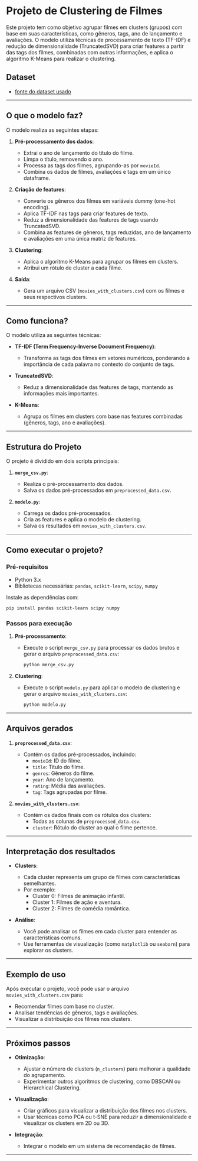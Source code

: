 # **Projeto de Clustering de Filmes**

Este projeto tem como objetivo agrupar filmes em clusters (grupos) com base em suas características, como gêneros, tags, ano de lançamento e avaliações. O modelo utiliza técnicas de processamento de texto (TF-IDF) e redução de dimensionalidade (TruncatedSVD) para criar features a partir das tags dos filmes, combinadas com outras informações, e aplica o algoritmo K-Means para realizar o clustering.

## Dataset

- [fonte do dataset usado](https://grouplens.org/datasets/movielens/)

---

## **O que o modelo faz?**
O modelo realiza as seguintes etapas:

1. **Pré-processamento dos dados**:
   - Extrai o ano de lançamento do título do filme.
   - Limpa o título, removendo o ano.
   - Processa as tags dos filmes, agrupando-as por `movieId`.
   - Combina os dados de filmes, avaliações e tags em um único dataframe.

2. **Criação de features**:
   - Converte os gêneros dos filmes em variáveis dummy (one-hot encoding).
   - Aplica TF-IDF nas tags para criar features de texto.
   - Reduz a dimensionalidade das features de tags usando TruncatedSVD.
   - Combina as features de gêneros, tags reduzidas, ano de lançamento e avaliações em uma única matriz de features.

3. **Clustering**:
   - Aplica o algoritmo K-Means para agrupar os filmes em clusters.
   - Atribui um rótulo de cluster a cada filme.

4. **Saída**:
   - Gera um arquivo CSV (`movies_with_clusters.csv`) com os filmes e seus respectivos clusters.

---

## **Como funciona?**
O modelo utiliza as seguintes técnicas:

- **TF-IDF (Term Frequency-Inverse Document Frequency)**:
  - Transforma as tags dos filmes em vetores numéricos, ponderando a importância de cada palavra no contexto do conjunto de tags.

- **TruncatedSVD**:
  - Reduz a dimensionalidade das features de tags, mantendo as informações mais importantes.

- **K-Means**:
  - Agrupa os filmes em clusters com base nas features combinadas (gêneros, tags, ano e avaliações).

---

## **Estrutura do Projeto**
O projeto é dividido em dois scripts principais:

1. **`merge_csv.py`**:
   - Realiza o pré-processamento dos dados.
   - Salva os dados pré-processados em `preprocessed_data.csv`.

2. **`modelo.py`**:
   - Carrega os dados pré-processados.
   - Cria as features e aplica o modelo de clustering.
   - Salva os resultados em `movies_with_clusters.csv`.

---

## **Como executar o projeto?**

### Pré-requisitos
- Python 3.x
- Bibliotecas necessárias: `pandas`, `scikit-learn`, `scipy`, `numpy`

Instale as dependências com:
```bash
pip install pandas scikit-learn scipy numpy
```

### Passos para execução

1. **Pré-processamento**:
   - Execute o script `merge_csv.py` para processar os dados brutos e gerar o arquivo `preprocessed_data.csv`:
     ```bash
     python merge_csv.py
     ```

2. **Clustering**:
   - Execute o script `modelo.py` para aplicar o modelo de clustering e gerar o arquivo `movies_with_clusters.csv`:
     ```bash
     python modelo.py
     ```

---

## **Arquivos gerados**

1. **`preprocessed_data.csv`**:
   - Contém os dados pré-processados, incluindo:
     - `movieId`: ID do filme.
     - `title`: Título do filme.
     - `genres`: Gêneros do filme.
     - `year`: Ano de lançamento.
     - `rating`: Média das avaliações.
     - `tag`: Tags agrupadas por filme.

2. **`movies_with_clusters.csv`**:
   - Contém os dados finais com os rótulos dos clusters:
     - Todas as colunas de `preprocessed_data.csv`.
     - `cluster`: Rótulo do cluster ao qual o filme pertence.

---

## **Interpretação dos resultados**

- **Clusters**:
  - Cada cluster representa um grupo de filmes com características semelhantes.
  - Por exemplo:
    - Cluster 0: Filmes de animação infantil.
    - Cluster 1: Filmes de ação e aventura.
    - Cluster 2: Filmes de comédia romântica.

- **Análise**:
  - Você pode analisar os filmes em cada cluster para entender as características comuns.
  - Use ferramentas de visualização (como `matplotlib` ou `seaborn`) para explorar os clusters.

---

## **Exemplo de uso**

Após executar o projeto, você pode usar o arquivo `movies_with_clusters.csv` para:
- Recomendar filmes com base no cluster.
- Analisar tendências de gêneros, tags e avaliações.
- Visualizar a distribuição dos filmes nos clusters.

---

## **Próximos passos**
- **Otimização**:
  - Ajustar o número de clusters (`n_clusters`) para melhorar a qualidade do agrupamento.
  - Experimentar outros algoritmos de clustering, como DBSCAN ou Hierarchical Clustering.

- **Visualização**:
  - Criar gráficos para visualizar a distribuição dos filmes nos clusters.
  - Usar técnicas como PCA ou t-SNE para reduzir a dimensionalidade e visualizar os clusters em 2D ou 3D.

- **Integração**:
  - Integrar o modelo em um sistema de recomendação de filmes.

---

